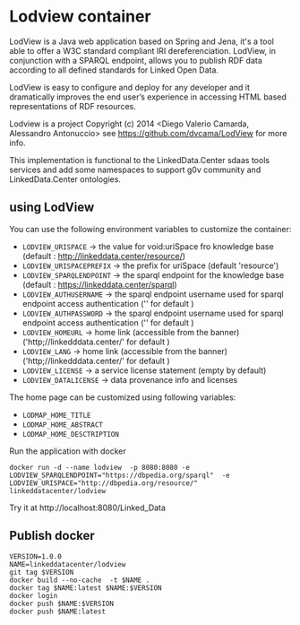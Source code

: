 ﻿# Lodview container

LodView is a Java web application based on Spring and Jena, it's a tool able to offer a W3C standard compliant IRI dereferenciation. LodView, in conjunction with a SPARQL endpoint, allows you to publish RDF data according to all defined standards for Linked Open Data.

LodView is easy to configure and deploy for any developer and it dramatically improves the end user’s experience in accessing HTML based representations of RDF resources.


Lodview is a project Copyright (c) 2014 <Diego Valerio Camarda, Alessandro Antonuccio> see https://github.com/dvcama/LodView for more info.

This implementation is functional to the LinkedData.Center sdaas tools services and add some namespaces to support g0v community and LinkedData.Center ontologies.


## using LodView


You can use the following environment variables to customize the container:

- `LODVIEW_URISPACE` -> the value for void:uriSpace fro knowledge base (default : http://linkeddata.center/resource/)
- `LODVIEW_URISPACEPREFIX` -> the prefix for uriSpace (default 'resource')
- `LODVIEW_SPARQLENDPOINT` -> the sparql endpoint for the knowledge base (default : https://linkeddata.center/sparql)
- `LODVIEW_AUTHUSERNAME` -> the sparql endpoint username used for sparql endpoint access authentication ('' for default )
- `LODVIEW_AUTHPASSWORD` -> the sparql endpoint username used for sparql endpoint access  authentication ('' for default )
- `LODVIEW_HOMEURL` -> home link (accessible from the banner) ('http;//linkedddata.center/' for default )
- `LODVIEW_LANG` -> home link (accessible from the banner) ('http;//linkedddata.center/' for default )
- `LODVIEW_LICENSE` -> a service license statement (empty by default)
- `LODVIEW_DATALICENSE` -> data provenance info and licenses

The home page can be customized using following variables:

- `LODMAP_HOME_TITLE` 
- `LODMAP_HOME_ABSTRACT`
- `LODMAP_HOME_DESCTRIPTION`

Run the application with docker

```
docker run -d --name lodview  -p 8080:8080 -e LODVIEW_SPARQLENDPOINT="https://dbpedia.org/sparql"  -e LODVIEW_URISPACE="http://dbpedia.org/resource/" linkeddatacenter/lodview
```    

Try it at http://localhost:8080/Linked_Data

## Publish docker

```
VERSION=1.0.0
NAME=linkeddatacenter/lodview
git tag $VERSION
docker build --no-cache  -t $NAME .
docker tag $NAME:latest $NAME:$VERSION
docker login 
docker push $NAME:$VERSION
docker push $NAME:latest

